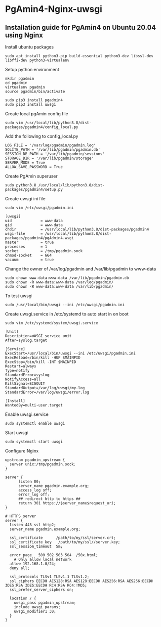 # PgAmin4-Nginx-uwsgi

## Installation guide for PgAmin4 on Ubuntu 20.04 using Nginx

Install ubuntu packages
```
sudo apt install python3-pip build-essential python3-dev libssl-dev libffi-dev python3-virtualenv
```

Setup python environment
```
mkdir pgadmin
cd pgadmin
virtualenv pgadmin
source pgadmin/bin/activate

sudo pip3 install pgadmin4
sudo pip3 install uwsgi
```

Create local pgAmin config file
```
sudo vim /usr/local/lib/python3.8/dist-packages/pgadmin4/config_local.py
```

Add the following to config_local.py
```
LOG_FILE = '/var/log/pgadmin/pgadmin.log'
SQLITE_PATH = '/var/lib/pgadmin/pgadmin.db'
SESSION_DB_PATH = '/var/lib/pgadmin/sessions'
STORAGE_DIR = '/var/lib/pgadmin/storage'
SERVER_MODE = True
ALLOW_SAVE_PASSWORD = True
```

Create PgAmin superuser
```
sudo python3.8 /usr/local/lib/python3.8/dist-packages/pgadmin4/setup.py
```

Create uwsgi ini file
```
sudo vim /etc/uwsgi/pgadmin.ini
```
```
[uwsgi]
uid             = www-data
gid             = www-data
chdir           = /usr/local/lib/python3.8/dist-packages/pgadmin4 
wsgi-file       = /usr/local/lib/python3.8/dist-packages/pgadmin4/pgAdmin4.wsgi
master          = true
processes       = 1
socket          = /tmp/pgadmin.sock
chmod-socket    = 664
vacuum          = true
```

Change the owner of /var/log/pgadmin and /var/lib/pgadmin to www-data
```
sudo chown www-data:www-data /var/lib/pgadmin/pgadmin.db
sudo chown -R www-data:www-data /var/log/pgadmin/
sudo chown -R www-data:www-data /var/lib/pgadmin/
```

To test uwsgi
```
sudo /usr/local/bin/uwsgi --ini /etc/uwsgi/pgadmin.ini
```

Create uwsgi.service in /etc/systemd to auto start in on boot
```
sudo vim /etc/systemd/system/uwsgi.service
```
```
[Unit]
Description=uWSGI service unit
After=syslog.target

[Service]
ExecStart=/usr/local/bin/uwsgi --ini /etc/uwsgi/pgadmin.ini
ExecReload=/bin/kill -HUP $MAINPID
ExecStop=/bin/kill -INT $MAINPID
Restart=always
Type=notify
StandardError=syslog
NotifyAccess=all
KillSignal=SIGQUIT
StandardOutput=/var/log/uwsgi/my.log
StandardError=/var/log/uwsgi/error.log

[Install]
WantedBy=multi-user.target
```

Enable uwsgi.service
```
sudo systemctl enable uwsgi
```

Start uwsgi 
```
sudo systemctl start uwsgi
```

Configure Nginx
```
upstream pgadmin_upstream {
  server unix:/tmp/pgadmin.sock;
}

server {
      listen 80;
      server_name pgadmin.example.org;
      access_log off;
      error_log off;
      ## redirect http to https ##
      return 301 https://$server_name$request_uri;
}

# HTTPS server
server {
  listen 443 ssl http2;
  server_name pgadmin.example.org;

  ssl_certificate      /path/to/my/ssl/server.crt;
  ssl_certificate_key   /path/to/my/ssl//server.key;
  ssl_session_timeout  5m;

  error_page   500 502 503 504  /50x.html;
    # Only allow local network
  allow 192.168.1.0/24; 
  deny all;
  
  ssl_protocols TLSv1 TLSv1.1 TLSv1.2;
  ssl_ciphers EECDH AES128:RSA AES128:EECDH AES256:RSA AES256:EECDH 3DES:RSA 3DES:EECDH RC4:RSA RC4:!MD5;
  ssl_prefer_server_ciphers on; 

  location / {
    uwsgi_pass pgadmin_upstream;
    include uwsgi_params;
    uwsgi_modifier1 30;
  }
}
```
